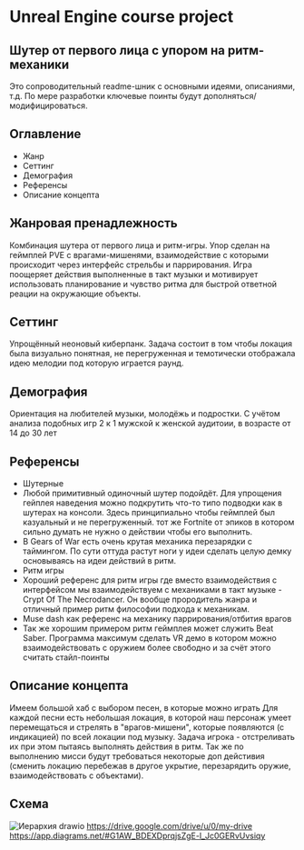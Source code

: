 # Unreal Engine course project
## Шутер от первого лица с упором на ритм-механики

Это сопроводительный readme-шник с основными идеями, описаниями, т.д. 
По мере разработки ключевые поинты будут дополняться/модифицироваться.

## Оглавление

* Жанр
* Сеттинг
* Демография
* Референсы
* Описание концепта

## Жанровая пренадлежность
Комбинация шутера от первого лица и ритм-игры. Упор сделан на геймплей PVE с врагами-мишенями, взаимодействие с которыми происходит через интерфейс стрельбы и паррирования. Игра поощеряет действия выполненные в такт музыки и мотивирует использовать планирование и чувство ритма для быстрой ответной реации на окружающие объекты.

## Сеттинг
Упрощённый неоновый киберпанк. Задача состоит в том чтобы локация была визуально понятная, не перегруженная и темотически отображала идею мелодии под которую играется раунд. 

## Демография
Ориентация на любителей музыки, молодёжь и подростки. С учётом анализа подобных игр 2 к 1 мужской к женской аудитоии, в возрасте от 14 до 30 лет

## Референсы
* Шутерные 
* Любой примитивный одиночный шутер подойдёт. Для упрощения гейплея наведения можно подкрутить что-то типо подводки как в шутерах на консоли. Здесь принципиально чтобы геймплей был казуальный и не перегруженный. тот же Fortnite от эпиков в котором сильно думать не нужно о действии чтобы его выполнить.
* В Gears of War есть очень крутая механика перезарядки с таймингом. По сути оттуда растут ноги у идеи сделать целую демку основываясь на идеи действий в ритм.
* Ритм игры
* Хороший референс для ритм игры где вместо взаимодействия с интерфейсом мы взаимодействуем с механиками в такт музыке - Crypt Of The Necrodancer. Он вообще прородитель жанра и отличный пример ритм философии подхода к механикам.
* Muse dash как референс на механику паррирования/отбития врагов
* Так же хорошим примером ритм геймплея может служить Beat Saber. Программа максимум сделать VR демо в котором можно взаимодействовать с оружием более свободно и за счёт этого считать стайл-поинты

## Описание концепта
Имеем большой хаб с выбором песен, в которые можно играть
Для каждой песни есть небольшая локация, в которой наш персонаж умеет перемещаться и стрелять в "врагов-мишени", которые появляются (с индикацией) по всей локации под музыку. Задача игрока - отстреливать их при этом пытаясь выполнять действия в ритм. Так же по выполнению мисси будут требоваться некоторые доп дейстивия (сменить локацию перебежав в другое укрытие, перезарядить оружие, взаимодействовать с объектами). 

## Схема
![Иерархия  drawio](https://user-images.githubusercontent.com/54402770/226627991-0263917c-edf2-4b08-b72b-62a7a7167e6e.png)
https://drive.google.com/drive/u/0/my-drive
https://app.diagrams.net/#G1AW_BDEXDprqjsZgE-l_Jc0GERvUvsiqy
